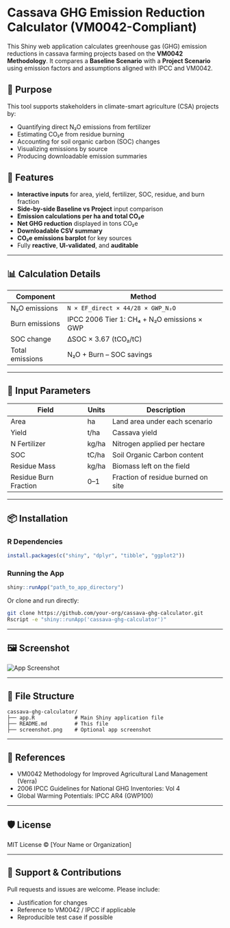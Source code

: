 # Cassava GHG Emission Reduction Calculator (VM0042-Compliant)

This Shiny web application calculates greenhouse gas (GHG) emission reductions in cassava farming projects based on the **VM0042 Methodology**. It compares a **Baseline Scenario** with a **Project Scenario** using emission factors and assumptions aligned with IPCC and VM0042.

## 🌱 Purpose

This tool supports stakeholders in climate-smart agriculture (CSA) projects by:

- Quantifying direct N₂O emissions from fertilizer
- Estimating CO₂e from residue burning
- Accounting for soil organic carbon (SOC) changes
- Visualizing emissions by source
- Producing downloadable emission summaries

## 🚀 Features

- **Interactive inputs** for area, yield, fertilizer, SOC, residue, and burn fraction
- **Side-by-side Baseline vs Project** input comparison
- **Emission calculations per ha and total CO₂e**
- **Net GHG reduction** displayed in tons CO₂e
- **Downloadable CSV summary**
- **CO₂e emissions barplot** for key sources
- Fully **reactive**, **UI-validated**, and **auditable**

---

## 📊 Calculation Details

| Component        | Method                                                   |
|------------------|-----------------------------------------------------------|
| N₂O emissions    | `N × EF_direct × 44/28 × GWP_N₂O`                         |
| Burn emissions   | IPCC 2006 Tier 1: CH₄ + N₂O emissions × GWP              |
| SOC change       | ΔSOC × 3.67 (tCO₂/tC)                                     |
| Total emissions  | N₂O + Burn – SOC savings                                  |

---

## 🧮 Input Parameters

| Field                | Units        | Description                                  |
|----------------------|--------------|----------------------------------------------|
| Area                 | ha           | Land area under each scenario                |
| Yield                | t/ha         | Cassava yield                                |
| N Fertilizer         | kg/ha        | Nitrogen applied per hectare                 |
| SOC                  | tC/ha        | Soil Organic Carbon content                  |
| Residue Mass         | kg/ha        | Biomass left on the field                    |
| Residue Burn Fraction| 0–1          | Fraction of residue burned on site           |

---

## 📦 Installation

### R Dependencies

```r
install.packages(c("shiny", "dplyr", "tibble", "ggplot2"))
```

### Running the App

```r
shiny::runApp("path_to_app_directory")
```

Or clone and run directly:

```bash
git clone https://github.com/your-org/cassava-ghg-calculator.git
Rscript -e "shiny::runApp('cassava-ghg-calculator')"
```

---

## 🖼️ Screenshot

![App Screenshot]([screenshot.png](https://github.com/suvijak1yangdiew/Agriculture/issues/1#issue-3169120432))

---

## 📁 File Structure

```
cassava-ghg-calculator/
├── app.R             # Main Shiny application file
├── README.md         # This file
├── screenshot.png    # Optional app screenshot
```

---

## 📘 References

- VM0042 Methodology for Improved Agricultural Land Management (Verra)
- 2006 IPCC Guidelines for National GHG Inventories: Vol 4
- Global Warming Potentials: IPCC AR4 (GWP100)

---

## 🛡️ License

MIT License © [Your Name or Organization]

---

## 🙋 Support & Contributions

Pull requests and issues are welcome. Please include:

- Justification for changes
- Reference to VM0042 / IPCC if applicable
- Reproducible test case if possible

